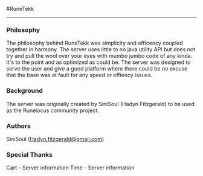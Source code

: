 #RuneTekk
***

### Philosophy

The philosophy behind RuneTekk was simplicity and efficency coupled together in harmony. The server uses little to no 
java utility API but does not try and pull the wool over your eyes with mumbo jumbo code of any kinda. It's to the 
point and as optimized as could be. The server was designed to serve the user and give a good platform where there
could be no excuse that the base was at fault for any speed or effiency issues. 

### Background

The server was originally created by SiniSoul (Hadyn Fitzgerald) to be used as the Runelocus community project.

### Authors

SiniSoul (Hadyn.fitzgerald@gmail.com)

### Special Thanks

Cart - Server information
Time - Server information